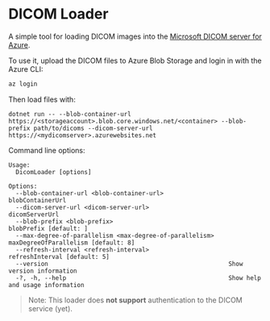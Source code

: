 # DICOM Loader

A simple tool for loading DICOM images into the [Microsoft DICOM server for Azure](https://github.com/Microsoft/dicom-server).

To use it, upload the DICOM files to Azure Blob Storage and login in with the Azure CLI:

```bash
az login
```

Then load files with:

```
dotnet run -- --blob-container-url https://<storageaccount>.blob.core.windows.net/<container> --blob-prefix path/to/dicoms --dicom-server-url https://<mydicomserver>.azurewebsites.net
```

Command line options:

```
Usage:
  DicomLoader [options]

Options:
  --blob-container-url <blob-container-url>                  blobContainerUrl
  --dicom-server-url <dicom-server-url>                      dicomServerUrl
  --blob-prefix <blob-prefix>                                blobPrefix [default: ]
  --max-degree-of-parallelism <max-degree-of-parallelism>    maxDegreeOfParallelism [default: 8]
  --refresh-interval <refresh-interval>                      refreshInterval [default: 5]
  --version                                                  Show version information
  -?, -h, --help                                             Show help and usage information
  ```

> Note: This loader does **not support** authentication to the DICOM service (yet).
